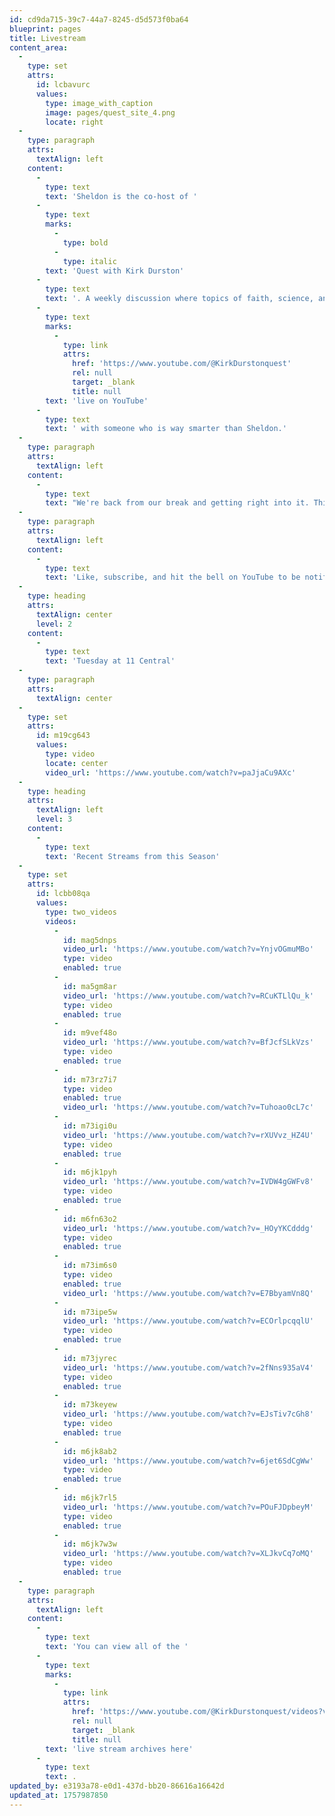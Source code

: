 ```yaml
---
id: cd9da715-39c7-44a7-8245-d5d573f0ba64
blueprint: pages
title: Livestream
content_area:
  -
    type: set
    attrs:
      id: lcbavurc
      values:
        type: image_with_caption
        image: pages/quest_site_4.png
        locate: right
  -
    type: paragraph
    attrs:
      textAlign: left
    content:
      -
        type: text
        text: 'Sheldon is the co-host of '
      -
        type: text
        marks:
          -
            type: bold
          -
            type: italic
        text: 'Quest with Kirk Durston'
      -
        type: text
        text: '. A weekly discussion where topics of faith, science, and philosophy are discussed '
      -
        type: text
        marks:
          -
            type: link
            attrs:
              href: 'https://www.youtube.com/@KirkDurstonquest'
              rel: null
              target: _blank
              title: null
        text: 'live on YouTube'
      -
        type: text
        text: ' with someone who is way smarter than Sheldon.'
  -
    type: paragraph
    attrs:
      textAlign: left
    content:
      -
        type: text
        text: "We're back from our break and getting right into it. This season we'll be discussing the word \"HATE\", Darwin's theory of common descent, politics, and how the world ends (not technically the same thing)."
  -
    type: paragraph
    attrs:
      textAlign: left
    content:
      -
        type: text
        text: 'Like, subscribe, and hit the bell on YouTube to be notified of future streams as well as the well produced videos that Kirk occasionally drops.'
  -
    type: heading
    attrs:
      textAlign: center
      level: 2
    content:
      -
        type: text
        text: 'Tuesday at 11 Central'
  -
    type: paragraph
    attrs:
      textAlign: center
  -
    type: set
    attrs:
      id: m19cg643
      values:
        type: video
        locate: center
        video_url: 'https://www.youtube.com/watch?v=paJjaCu9AXc'
  -
    type: heading
    attrs:
      textAlign: left
      level: 3
    content:
      -
        type: text
        text: 'Recent Streams from this Season'
  -
    type: set
    attrs:
      id: lcbb08qa
      values:
        type: two_videos
        videos:
          -
            id: mag5dnps
            video_url: 'https://www.youtube.com/watch?v=YnjvOGmuMBo'
            type: video
            enabled: true
          -
            id: ma5gm8ar
            video_url: 'https://www.youtube.com/watch?v=RCuKTLlQu_k'
            type: video
            enabled: true
          -
            id: m9vef48o
            video_url: 'https://www.youtube.com/watch?v=BfJcfSLkVzs'
            type: video
            enabled: true
          -
            id: m73rz7i7
            type: video
            enabled: true
            video_url: 'https://www.youtube.com/watch?v=Tuhoao0cL7c'
          -
            id: m73igi0u
            video_url: 'https://www.youtube.com/watch?v=rXUVvz_HZ4U'
            type: video
            enabled: true
          -
            id: m6jk1pyh
            video_url: 'https://www.youtube.com/watch?v=IVDW4gGWFv8'
            type: video
            enabled: true
          -
            id: m6fn63o2
            video_url: 'https://www.youtube.com/watch?v=_HOyYKCdddg'
            type: video
            enabled: true
          -
            id: m73im6s0
            type: video
            enabled: true
            video_url: 'https://www.youtube.com/watch?v=E7BbyamVn8Q'
          -
            id: m73ipe5w
            video_url: 'https://www.youtube.com/watch?v=ECOrlpcqqlU'
            type: video
            enabled: true
          -
            id: m73jyrec
            video_url: 'https://www.youtube.com/watch?v=2fNns935aV4'
            type: video
            enabled: true
          -
            id: m73keyew
            video_url: 'https://www.youtube.com/watch?v=EJsTiv7cGh8'
            type: video
            enabled: true
          -
            id: m6jk8ab2
            video_url: 'https://www.youtube.com/watch?v=6jet6SdCgWw'
            type: video
            enabled: true
          -
            id: m6jk7rl5
            video_url: 'https://www.youtube.com/watch?v=POuFJDpbeyM'
            type: video
            enabled: true
          -
            id: m6jk7w3w
            video_url: 'https://www.youtube.com/watch?v=XLJkvCq7oMQ'
            type: video
            enabled: true
  -
    type: paragraph
    attrs:
      textAlign: left
    content:
      -
        type: text
        text: 'You can view all of the '
      -
        type: text
        marks:
          -
            type: link
            attrs:
              href: 'https://www.youtube.com/@KirkDurstonquest/videos?view=2&sort=dd&live_view=503&shelf_id=0'
              rel: null
              target: _blank
              title: null
        text: 'live stream archives here'
      -
        type: text
        text: .
updated_by: e3193a78-e0d1-437d-bb20-86616a16642d
updated_at: 1757987850
---
```

